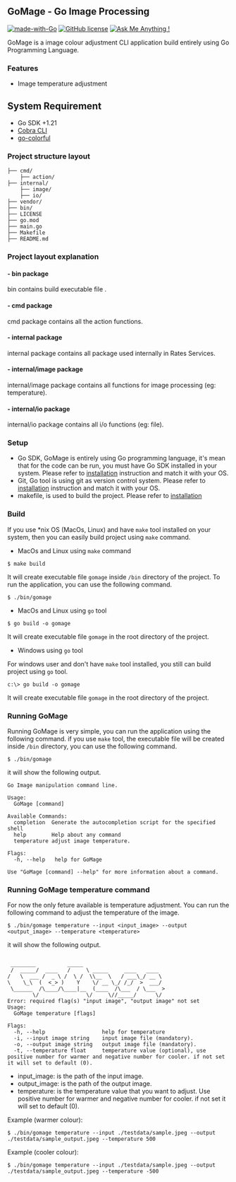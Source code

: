 ## GoMage - Go Image Processing 
[![made-with-Go](https://img.shields.io/badge/Made%20with-Go-1f425f.svg)](http://golang.org)
[![GitHub license](https://img.shields.io/github/license/Naereen/StrapDown.js.svg)](https://github.com/Naereen/StrapDown.js/blob/master/LICENSE)
[![Ask Me Anything !](https://img.shields.io/badge/Ask%20me-anything-1abc9c.svg)](https://github.com/dhiemaz)

GoMage is a image colour adjustment CLI application build entirely using Go Programming Language.

### Features
* Image temperature adjustment

## System Requirement ##
* Go SDK +1.21
* [Cobra CLI](https://github.com/spf13/cobra)
* [go-colorful](https://github.com/lucasb-eyer/go-colorful)

### Project structure layout
```text
├── cmd/
    ├── action/
├── internal/
    ├── image/
    ├── io/
├── vendor/
├── bin/
├── LICENSE
├── go.mod
├── main.go
├── Makefile
├── README.md
```

### Project layout explanation

#### - bin package
bin contains build executable file .

#### - cmd package
cmd package contains all the action functions.

#### - internal package
internal package contains all package used internally in Rates Services.

#### - internal/image package
internal/image package contains all functions for image processing (eg: temperature).

#### - internal/io package
internal/io package contains all i/o functions (eg: file).

### Setup
* Go SDK, GoMage is entirely using Go programming language, it's mean that for the code can be run, you must have
  Go SDK installed in your system. Please refer to [installation](https://go.dev/doc/install) instruction and match it
  with your OS.
* Git, Go tool is using git as version control system. Please refer to [installation](https://git-scm.com/book/en/v2/Getting-Started-Installing-Git)
  instruction and match it with your OS.
* makefile, is used to build the project. Please refer to [installation](https://www.gnu.org/software/make/manual/make.html)

### Build
If you use *nix OS (MacOs, Linux) and have `make` tool installed on your system, then you can easily build project using `make` command.

* MacOs and Linux using `make` command

```shell
$ make build
```
It will create executable file `gomage` inside `/bin` directory of the project. To run the application, you can use the following command.

```shell
$ ./bin/gomage
```

* MacOs and Linux using `go` tool

```shell
$ go build -o gomage
```

It will create executable file `gomage` in the root directory of the project. 

* Windows using `go` tool

For windows user and don't have `make` tool installed, you still can build project using `go` tool.

```shell
c:\> go build -o gomage
```
It will create executable file `gomage` in the root directory of the project. 

### Running GoMage

Running GoMage is very simple, you can run the application using the following command. if you use `make` tool, the executable file will be created inside `/bin` directory, you can use the following command.

```shell
$ ./bin/gomage
```

it will show the following output.

```shell
Go Image manipulation command line.

Usage:
  GoMage [command]

Available Commands:
  completion  Generate the autocompletion script for the specified shell
  help        Help about any command
  temperature adjust image temperature.

Flags:
  -h, --help   help for GoMage

Use "GoMage [command] --help" for more information about a command.
```

### Running GoMage temperature command

For now the only feture available is temperature adjustment. You can run the following command to adjust the temperature of the image.

```shell
$ ./bin/gomage temperature --input <input_image> --output <output_image> --temperature <temperature>
```

it will show the following output.

```shell

 ________          _____                         
 /  _____/  ____   /     \ _____     ____   ____  
/   \  ___ /  _ \ /  \ /  \\__  \   / ___\_/ __ \ 
\    \_\  (  <_> )    Y    \/ __ \_/ /_/  >  ___/ 
 \______  /\____/\____|__  (____  /\___  / \___  >
        \/               \/     \//_____/      \/ 
Error: required flag(s) "input image", "output image" not set
Usage:
  GoMage temperature [flags]

Flags:
  -h, --help                  help for temperature
  -i, --input image string    input image file (mandatory).
  -o, --output image string   output image file (mandatory).
  -t, --temperature float     temperature value (optional), use positive number for warmer and negative number for cooler. if not set it will set to default (0).
```

* input_image: is the path of the input image.
* output_image: is the path of the output image.
* temperature: is the temperature value that you want to adjust. Use positive number for warmer and negative number for cooler. if not set it will set to default (0).

Example (warmer colour):

```shell
$ ./bin/gomage temperature --input ./testdata/sample.jpeg --output ./testdata/sample_output.jpeg --temperature 500
```

Example (cooler colour):

```shell
$ ./bin/gomage temperature --input ./testdata/sample.jpeg --output ./testdata/sample_output.jpeg --temperature -500
```
